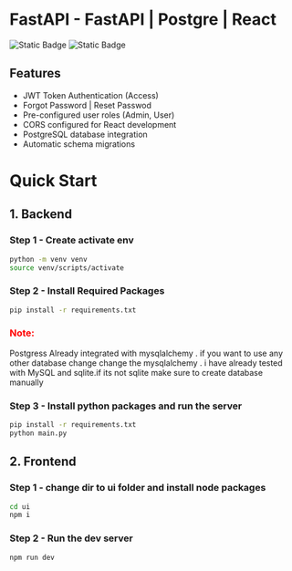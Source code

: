 # FastAPI - FastAPI | Postgre | React

![Static Badge](https://img.shields.io/badge/Docker_Pulls-Docker_Hub-blue)
![Static Badge](https://img.shields.io/badge/Source_CODE-GitHub-blue)

## Features

- JWT Token Authentication (Access)
- Forgot Password | Reset Passwod
- Pre-configured user roles (Admin, User)
- CORS configured for React development
- PostgreSQL database integration
- Automatic schema migrations

# Quick Start

## 1. Backend

### Step 1 - Create activate env

```bash
python -m venv venv
source venv/scripts/activate
```

### Step 2 - Install Required Packages

```bash
pip install -r requirements.txt
```

### <strong style="color:red">Note: </strong>

Postgress Already integrated with mysqlalchemy . if you want to use any other database change change the mysqlalchemy . i have already tested with MySQL and sqlite.if its not sqlite make sure to create database manually

### Step 3 - Install python packages and run the server

```bash
pip install -r requirements.txt
python main.py
```

## 2. Frontend

### Step 1 - change dir to ui folder and install node packages

```bash
cd ui
npm i
```

### Step 2 - Run the dev server

```bash
npm run dev
```
